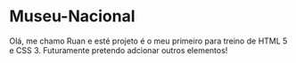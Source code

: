 # <h1>Museu-Nacional</h1>
<p>  Olá, me chamo Ruan e esté projeto é o meu primeiro para treino de HTML 5 e CSS 3. Futuramente pretendo adcionar outros elementos!
</p>
